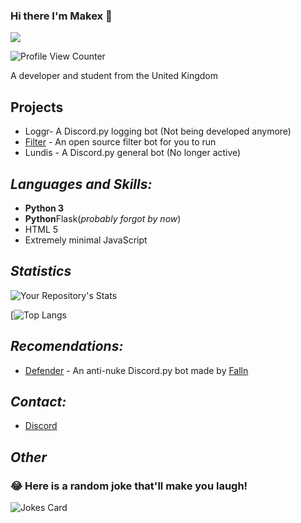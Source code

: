 ### Hi there I'm Makex 👋

![](https://discord.c99.nl/widget/theme-4/565180561744723968.png)

![Profile View Counter](https://komarev.com/ghpvc/?username=ZincZn)

A developer and student from the United Kingdom

## **Projects**

- Loggr- A Discord.py logging bot (Not being developed anymore)
- [Filter](https://github.com/makex-1/filter-bot) - An open source filter bot for you to run
- Lundis - A Discord.py general bot (No longer active)

## **_Languages and Skills:_**

- **Python 3**
- **Python**Flask(*probably forgot by now*)
- HTML 5
- Extremely minimal JavaScript

## **_Statistics_**

![Your Repository's Stats](https://github-readme-stats.vercel.app/api?username=makex-1&show_icons=true)

[![Top Langs](https://github-readme-stats.vercel.app/api/top-langs/?username=makex-1)


## **_Recomendations:_**

* [Defender](https://defenderbot.xyz) - An anti-nuke Discord.py bot made by [Falln](https://github.com/fallnx/)


## **_Contact:_**

- [Discord](https://discordapp.com/users/565180561744723968)

## **_Other_**

### 😂 Here is a random joke that'll make you laugh!
![Jokes Card](https://readme-jokes.vercel.app/api)
